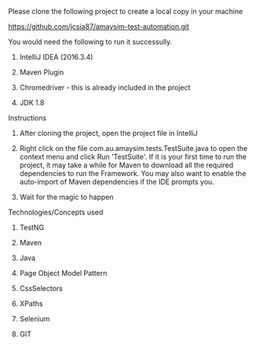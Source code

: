 Please clone the following project to create a local copy in your machine



https://github.com/jcsia87/amaysim-test-automation.git


You would need the following to run it successully.

1. IntelliJ IDEA (2016.3.4)

2. Maven Plugin

3. Chromedriver - this is already included in the project

4. JDK 1.8



Instructions

1. After cloning the project, open the project file in IntelliJ

2. Right click on the file com.au.amaysim.tests.TestSuite.java to open the context menu and click Run 'TestSuite'. If it is your first time to run the project, it may take a while for Maven to download all the required dependencies to run the Framework. You may also want to enable the auto-import of Maven dependencies if the IDE prompts you.

3. Wait for the magic to happen



Technologies/Concepts used

1. TestNG

2. Maven

3. Java

4. Page Object Model Pattern

5. CssSelectors

6. XPaths

7. Selenium

8. GIT
